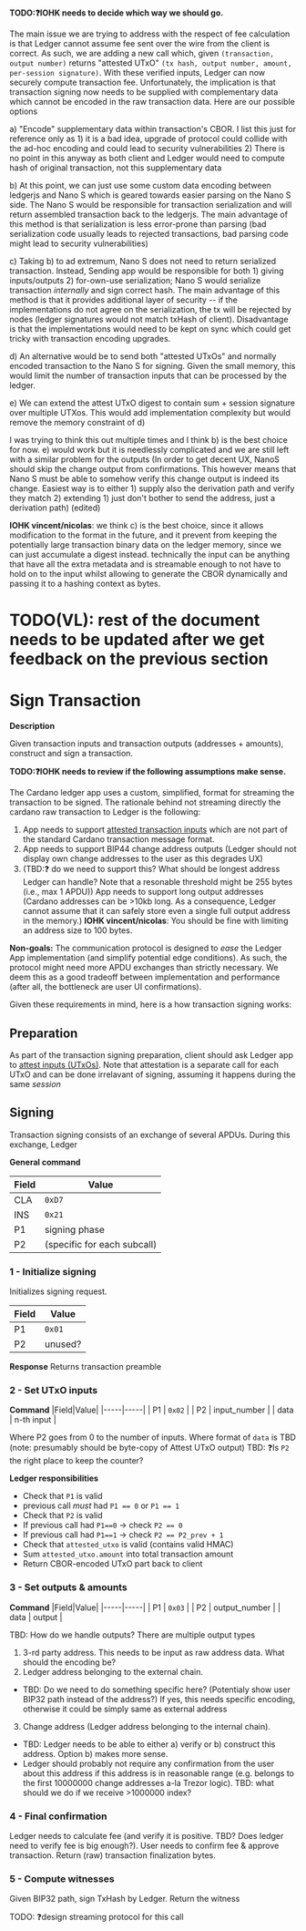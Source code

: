 **TODO:❓IOHK needs to decide which way we should go.**

The main issue we are trying to address with the respect of fee calculation is that Ledger cannot assume fee sent over the wire from the client is correct. As such, we are adding a new call which, given `(transaction, output number)` returns "attested UTxO" `(tx hash, output number, amount, per-session signature)`. With these verified inputs, Ledger can now securely compute transaction fee. Unfortunately, the implication is that transaction signing now needs to be supplied with complementary data which cannot be encoded in the raw transaction data. Here are our possible options

 a) "Encode" supplementary data within transaction's CBOR. I list this just for reference only as 1) it is a bad idea, upgrade of protocol could collide with the ad-hoc encoding and could lead to security vulnerabilities 2) There is no point in this anyway as both client and Ledger would need to compute hash of original transaction, not this supplementary data

 b) At this point, we can just use some custom data encoding between ledgerjs and Nano S which is geared towards easier parsing on the Nano S side. The Nano S would be responsible for transaction serialization and will return assembled transaction back to the ledgerjs. The main advantage of this method is that serialization is less error-prone than parsing (bad serialization code usually leads to rejected transactions, bad parsing code might lead to security vulnerabilities)

 c) Taking b) to ad extremum, Nano S does not need to return serialized transaction. Instead, Sending app would be responsible for both 1) giving inputs/outputs 2) for-own-use serialization; Nano S would serialize transaction *internally* and sign correct hash. The main advantage of this method is that it provides additional layer of security -- if the implementations do not agree on the serialization, the tx will be rejected by nodes (ledger signatures would not match txHash of client). Disadvantage is that the implementations would need to be kept on sync which could get tricky with transaction encoding upgrades.

 d) An alternative would be to send both "attested UTxOs" and normally encoded transaction to the Nano S for signing. Given the small memory, this would limit the number of transaction inputs that can be processed by the ledger.

 e) We can extend the attest UTxO digest to contain sum + session signature over multiple UTXos. This would add implementation complexity but would remove the memory constraint of d)

I was trying to think this out multiple times and I think b) is the best choice for now. e) would work but it is needlessly complicated and we are still left with a similar problem for the outputs (In order to get decent UX, NanoS should skip the change output from confirmations. This however means that Nano S must be able to somehow verify this change output is indeed its change. Easiest way is to either 1) supply also the derivation path and verify they match 2) extending 1) just don't bother to send the address, just a derivation path) (edited) 

**IOHK vincent/nicolas**: we think c) is the best choice, since it allows modification to the format in the future, and
it prevent from keeping the potentially large transaction binary data on the ledger memory, since we can just accumulate a digest instead. technically the input can be anything that have all the extra metadata and is streamable enough to not have to hold on to the input whilst allowing to generate the CBOR dynamically and passing it to a hashing context as bytes.

# TODO(VL): rest of the document needs to be updated after we get feedback on the previous section

# Sign Transaction

**Description**

Given transaction inputs and transaction outputs (addresses + amounts), construct and sign a transaction.

**TODO:❓IOHK needs to review if the following assumptions make sense.**

The Cardano ledger app uses a custom, simplified, format for streaming the transaction to be signed. The rationale behind not streaming directly the cardano raw transaction to Ledger is the following:  
1) App needs to support [attested transaction inputs](ins_attest_utxo.md) which are not part of the standard Cardano transaction message format.
2) App needs to support BIP44 change address outputs (Ledger should not display own change addresses to the user as this degrades UX)
3) (TBD:❓ do we need to support this? What should be longest address Ledger can handle? Note that a resonable threshold might be 255 bytes (i.e., max 1 APDU)) App needs to support long output addresses (Cardano addresses can be >10kb long. As a consequence, Ledger cannot assume that it can safely store even a single full output address in the memory.) **IOHK vincent/nicolas**: You should be fine with limiting an address size to 100 bytes.

**Non-goals:** The communication protocol is designed to *ease* the Ledger App implementation (and simplify potential edge conditions). As such, the protocol might need more APDU exchanges than strictly necessary. We deem this as a good tradeoff between implementation and performance (after all, the bottleneck are user UI confirmations).


Given these requirements in mind, here is a how transaction signing works:

## Preparation

As part of the transaction signing preparation, client should ask Ledger app to [attest inputs (UTxOs)](ins_attest_utxo.md). Note that attestation is a separate call for each UTxO and can be done irrelavant of signing, assuming it happens during the same *session*

## Signing

Transaction signing consists of an exchange of several APDUs. During this exchange, Ledger 

**General command**

|Field|Value|
|-----|-----|
| CLA | `0xD7` |
| INS | `0x21` |
|  P1 | signing phase |
|  P2 | (specific for each subcall) |

### 1 - Initialize signing

Initializes signing request.

|Field|Value|
|-----|-----|
|  P1 | `0x01` |
|  P2 | unused? |

**Response**
Returns transaction preamble

### 2 - Set UTxO inputs

**Command**
|Field|Value|
|-----|-----|
|  P1 | `0x02` |
|  P2 | input_number |
| data | n-th input |

Where P2 goes from 0 to the number of inputs.
Where format of `data` is TBD (note: presumably should be byte-copy of Attest UTxO output)
TBD: ❓Is `P2` the right place to keep the counter?

**Ledger responsibilities**

- Check that `P1` is valid
 - previous call *must* had `P1 == 0` or `P1 == 1`
- Check that `P2` is valid
 - If previous call had `P1==0` -> check `P2 == 0`
 - If previous call had `P1==1` -> check `P2 == P2_prev + 1`
- Check that `attested_utxo` is valid (contains valid HMAC)
- Sum `attested_utxo.amount` into total transaction amount
- Return CBOR-encoded UTxO part back to client

### 3 - Set outputs & amounts

**Command**
|Field|Value|
|-----|-----|
|  P1 | `0x03` |
|  P2 | output_number |
| data | output |

TBD: How do we handle outputs? There are multiple output types
1) 3-rd party address. This needs to be input as raw address data. What should the encoding be?
2) Ledger address belonging to the external chain. 
 - TBD: Do we need to do something specific here? (Potentialy show user BIP32 path instead of the address?) If yes, this needs specific encoding, otherwise it could be simply same as external address
3) Change address (Ledger address belonging to the internal chain).
 - TBD: Ledger needs to be able to either a) verify or b) construct this address. Option b) makes more sense. 
 - Ledger should probably not require any confirmation from the user about this address if this address is in reasonable range (e.g. belongs to the first 10000000 change addresses a-la Trezor logic). TBD: what should we do if we receive >1000000 index?
 
### 4 - Final confirmation
Ledger needs to calculate fee (and verify it is positive. TBD? Does ledger need to verify fee is big enough?).
User needs to confirm fee & approve transaction.
Return (raw) transaction finalization bytes.

### 5 - Compute witnesses
Given BIP32 path, sign TxHash by Ledger. Return the witness


TODO: ❓design streaming protocol for this call
